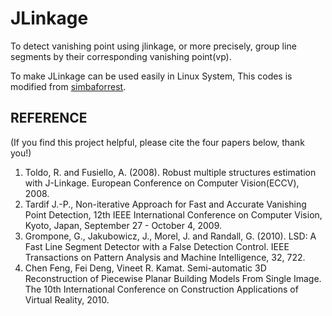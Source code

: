 # JLinkage

To detect vanishing point using jlinkage, or more precisely, group line segments by their corresponding vanishing point(vp).

To make JLinkage can be used easily in Linux System, This codes is modified from [simbaforrest](https://github.com/simbaforrest/vpdetection). 

## REFERENCE
(If you find this project helpful, please cite the four papers below, thank you!)
1. Toldo, R. and Fusiello, A. (2008). Robust multiple structures estimation with J-Linkage. European Conference on Computer Vision(ECCV), 2008.
2. Tardif J.-P., Non-iterative Approach for Fast and Accurate Vanishing Point Detection, 12th IEEE International Conference on Computer Vision, Kyoto, Japan, September 27 - October 4, 2009.
3. Grompone, G., Jakubowicz, J., Morel, J. and Randall, G. (2010). LSD: A Fast Line Segment Detector with a False Detection Control. IEEE Transactions on Pattern Analysis and Machine Intelligence, 32, 722.
4. Chen Feng, Fei Deng, Vineet R. Kamat. Semi-automatic 3D Reconstruction of Piecewise Planar Building Models From Single Image. The 10th International Conference on Construction Applications of Virtual Reality, 2010. 